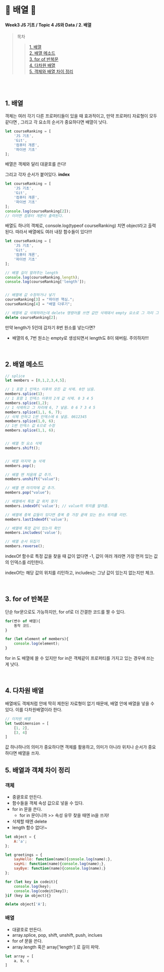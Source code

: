 # 🍍 배열 🍍
#### Week3 JS 기초 / Topic 4 JS와 Data  / 2. 배열

>목차 
>>[1. 배열](#1-배열)<br>
[2. 배열 메소드](#2-배열-메소드)<br>
[3. for of 반복문](#3-for-of-반복문)<br>
[4. 다차원 배열](#4-다차원-배열)<br>
[5. 객체와 배열 차이 정리](#5-배열과-객체-차이-정리)<br>



<br><br>

## 1. 배열
객체는 여러 각기 다른 프로퍼티들이 있을 때 효과적이고, 만약 프로퍼티 자료형이 모두 같다면 , 그리고 각 요소의 순서가 중요하다면 배열이 낫다.
```js
let courseRanking = [
    'JS 기초',
    'Git',
    '컴퓨터 개론',
    '파이썬 기초'
];
```
배열은 객체와 달리 대괄호를 쓴다!

그리고 각자 순서가 붙어있다. **index**

```js
let courseRanking = [
    'JS 기초',
    'Git',
    '컴퓨터 개론',
    '파이썬 기초'
];
console.log(courseRanking[2]);
// 이러면 컴퓨터 개론이 출력된다. 
```

배열도 하나의 객체로, console.log(typeof courseRanking) 치면 object라고 출력된다. 따라서 배열에도 여러 내장 함수들이 있다!!!

```js
let courseRanking = [
    'JS 기초',
    'Git',
    '컴퓨터 개론',
    '파이썬 기초'
];

// 배열 길이 알려주는 length
console.log(courseRanking.length);
console.log(courseRanking['length']);


// 배열에 값 수정하거나 넣기
courseRanking[3] = "파이썬 핵심.";
courseRanking[4] = "배열 다루기";

// 배열에 값 삭제하려는데 delete 명령어를 쓰면 값만 삭제돼서 empty 요소로 그 자리 그대로 남아있다.
delete courseRanking[2]; 

```
만약 length가 5인데 갑자기 8번 원소를 넣는다면?

* 배열의 6, 7번 원소는 empty로 생성되면서 length도 8이 돼버림. 주의하자!!!


<br>

## 2. 배열 메소드
```js
// splice
let members = [0,1,2,3,4,5];

// 1 포함 1 인덱스 이후의 모든 값 삭제. 0만 남음. 
members.splice(1); 
// 1 포함 1 인덱스 이후의 2개 값 삭제. 0 3 4 5
members.splice(1,2);
// 1 삭제하고 그 자리에 6, 7 넣음. 0 6 7 3 4 5
members.splice(1,1, 6, 7);
// 삭제 안하고 1번 인덱스에 6 넣음. 0612345
members.splice(1,0, 6); 
// 1번 인덱스 값 6으로 수정
members.splice(1,1, 6);


// 배열 첫 요소 삭제
members.shift();


// 배열 마지막 놈 삭제
members.pop();

// 배열 맨 처음에 값 추가.
members.unshift("value");

// 배열 맨 마지막에 값 추가.
members.pop("value");

// 배열에서 특정 값 위치 찾기
members.indexOf('value'); // value의 위치를 알려줌.

// 배열에 중복 값들이 있다면 중복 중 가장 끝에 있는 원소 위치를 리턴.
members.lastIndexOf('value');

// 배열에 특정 값이 있는지 확인
members.includes('value');

// 배열 순서 뒤집기
members.reverse();
```

indexOf 함수로 특정 값을 찾을 때 값이 없다면 -1, 값이 여러 개라면 가장 먼저 있는 값의 인덱스를 리턴한다. 

indexOf는 해당 값의 위치를 리턴하고, includes는 그냥 값이 있는지 없는지만 체크.

<br>

## 3. for of 반복문
단순 for문으로도 가능하지만, for of로 더 간결한 코드를 짤 수 있다.

```js
for(변수 of 배열){
    동작 코드.
}

for (let element of members){
    console.log(element);
}
```
for in 도 배열에 쓸 수 있지만 for in은 객체같이 프로퍼티를 가지고 있는 경우에 쓰는 게 낫다. 

<br>

## 4. 다차원 배열
배열에도 객체처럼 안에 딱히 제한된 자료형이 없기 때문에, 배열 안에 배열을 넣을 수 있다. 이를 다차원배열이라 한다.
```js
// 이차원 배열
let twoDimension = [
    [1, 2],
    [3, 4]
]
```

값 하나하나의 의미가 중요하다면 객체를 활용하고, 의미가 아니라 위치나 순서가 중요하다면 배열을 쓰자. 



## 5. 배열과 객체 차이 정리

### 객체
* 중괄호로 만든다.
* 함수들을 객체 속성 값으로 넣을 수 있다.
* for in 문을 쓴다.
    * for in 문이니까 >> 속성 유무 찾을 때엔 in을 쓰자!
* 삭제할 때엔 delete
* length 함수 없다!~
```js
let object = {
    A:'a';
};

let greetings = {
    sayHello: function(name){console.log(name);},
    sayHi: function(name){console.log(name);},
    sayBye: function(name){console.log(name);}
};

for (let key in codeit){
    console.log(key);
    console.log(codeit[key]);
}if (key in object){}

delete object['A'];
```


### 배열
* 대괄호로 만든다.
* array.splice, pop, shift, unshift, push, inclues
* for of 문을 쓴다.
* array.length 혹은 array['length'] 로 길이 파악.
```js
let array = [
    a, b, c
]
```

